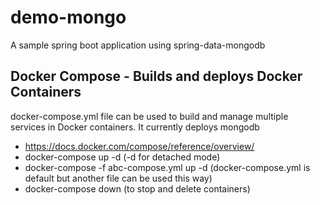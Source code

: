# demo-mongo

A sample spring boot application using spring-data-mongodb

## Docker Compose - Builds and deploys Docker Containers
docker-compose.yml file can be used to build and manage multiple services in Docker containers. It currently deploys mongodb

- https://docs.docker.com/compose/reference/overview/
- docker-compose up -d (-d for detached mode)
- docker-compose -f abc-compose.yml up -d (docker-compose.yml is default but another file can be used this way)
- docker-compose down (to stop and delete containers)